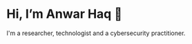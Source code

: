 #  Hi, I’m Anwar Haq 👋
I'm a researcher, technologist and a cybersecurity practitioner.

<!---
anwarhaq-cto-ciso/anwarhaq-cto-ciso is a ✨ special ✨ repository because its `README.md` (this file) appears on your GitHub profile.
You can click the Preview link to take a look at your changes.
--->
